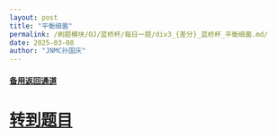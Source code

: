 ```yaml
---
layout: post
title: "平衡细菌"
permalink: /刷题模块/OJ/蓝桥杯/每日一题/div3_{差分}_蓝桥杯_平衡细菌.md/
date: 2025-03-08
author: "JNMC孙国庆"
---
```


#### [备用返回通道](../../README.md)
# [转到题目](https://www.acwing.com/problem/content/5529/)